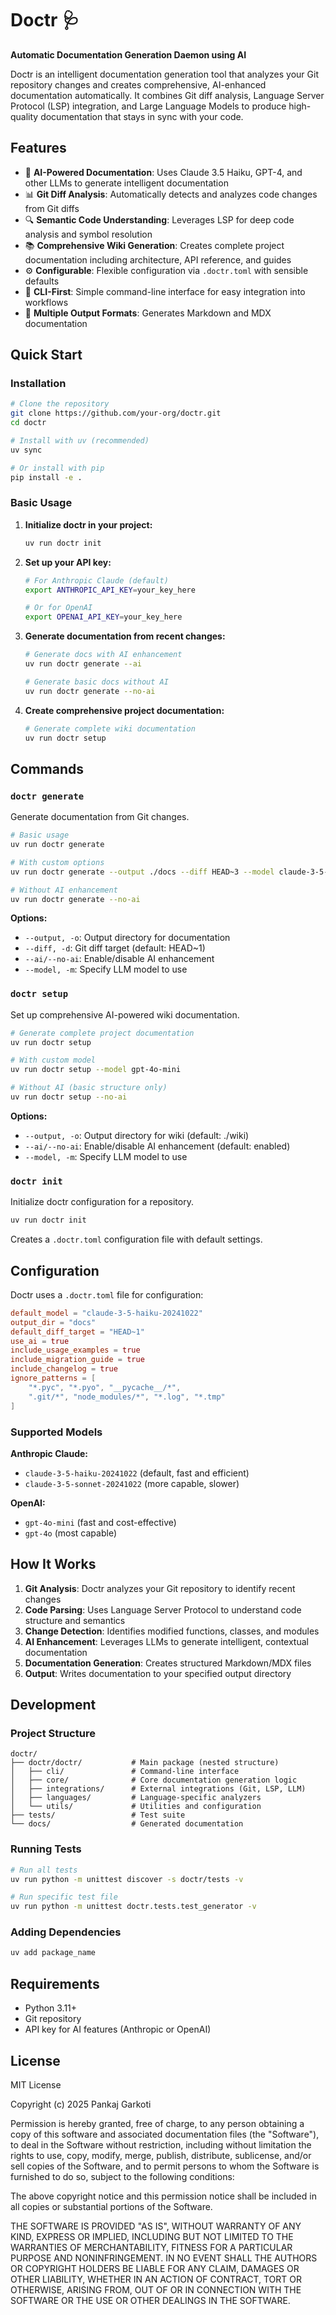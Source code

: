 # Doctr 🩺

**Automatic Documentation Generation Daemon using AI**

Doctr is an intelligent documentation generation tool that analyzes your Git repository changes and creates comprehensive, AI-enhanced documentation automatically. It combines Git diff analysis, Language Server Protocol (LSP) integration, and Large Language Models to produce high-quality documentation that stays in sync with your code.

## Features

- 🤖 **AI-Powered Documentation**: Uses Claude 3.5 Haiku, GPT-4, and other LLMs to generate intelligent documentation
- 📊 **Git Diff Analysis**: Automatically detects and analyzes code changes from Git diffs
- 🔍 **Semantic Code Understanding**: Leverages LSP for deep code analysis and symbol resolution
- 📚 **Comprehensive Wiki Generation**: Creates complete project documentation including architecture, API reference, and guides
- ⚙️ **Configurable**: Flexible configuration via `.doctr.toml` with sensible defaults
- 🚀 **CLI-First**: Simple command-line interface for easy integration into workflows
- 📝 **Multiple Output Formats**: Generates Markdown and MDX documentation

## Quick Start

### Installation

```bash
# Clone the repository
git clone https://github.com/your-org/doctr.git
cd doctr

# Install with uv (recommended)
uv sync

# Or install with pip
pip install -e .
```

### Basic Usage

1. **Initialize doctr in your project:**

   ```bash
   uv run doctr init
   ```

2. **Set up your API key:**

   ```bash
   # For Anthropic Claude (default)
   export ANTHROPIC_API_KEY=your_key_here

   # Or for OpenAI
   export OPENAI_API_KEY=your_key_here
   ```

3. **Generate documentation from recent changes:**

   ```bash
   # Generate docs with AI enhancement
   uv run doctr generate --ai

   # Generate basic docs without AI
   uv run doctr generate --no-ai
   ```

4. **Create comprehensive project documentation:**
   ```bash
   # Generate complete wiki documentation
   uv run doctr setup
   ```

## Commands

### `doctr generate`

Generate documentation from Git changes.

```bash
# Basic usage
uv run doctr generate

# With custom options
uv run doctr generate --output ./docs --diff HEAD~3 --model claude-3-5-sonnet-20241022

# Without AI enhancement
uv run doctr generate --no-ai
```

**Options:**

- `--output, -o`: Output directory for documentation
- `--diff, -d`: Git diff target (default: HEAD~1)
- `--ai/--no-ai`: Enable/disable AI enhancement
- `--model, -m`: Specify LLM model to use

### `doctr setup`

Set up comprehensive AI-powered wiki documentation.

```bash
# Generate complete project documentation
uv run doctr setup

# With custom model
uv run doctr setup --model gpt-4o-mini

# Without AI (basic structure only)
uv run doctr setup --no-ai
```

**Options:**

- `--output, -o`: Output directory for wiki (default: ./wiki)
- `--ai/--no-ai`: Enable/disable AI enhancement (default: enabled)
- `--model, -m`: Specify LLM model to use

### `doctr init`

Initialize doctr configuration for a repository.

```bash
uv run doctr init
```

Creates a `.doctr.toml` configuration file with default settings.

## Configuration

Doctr uses a `.doctr.toml` file for configuration:

```toml
default_model = "claude-3-5-haiku-20241022"
output_dir = "docs"
default_diff_target = "HEAD~1"
use_ai = true
include_usage_examples = true
include_migration_guide = true
include_changelog = true
ignore_patterns = [
    "*.pyc", "*.pyo", "__pycache__/*",
    ".git/*", "node_modules/*", "*.log", "*.tmp"
]
```

### Supported Models

**Anthropic Claude:**

- `claude-3-5-haiku-20241022` (default, fast and efficient)
- `claude-3-5-sonnet-20241022` (more capable, slower)

**OpenAI:**

- `gpt-4o-mini` (fast and cost-effective)
- `gpt-4o` (most capable)

## How It Works

1. **Git Analysis**: Doctr analyzes your Git repository to identify recent changes
2. **Code Parsing**: Uses Language Server Protocol to understand code structure and semantics
3. **Change Detection**: Identifies modified functions, classes, and modules
4. **AI Enhancement**: Leverages LLMs to generate intelligent, contextual documentation
5. **Documentation Generation**: Creates structured Markdown/MDX files
6. **Output**: Writes documentation to your specified output directory

## Development

### Project Structure

```
doctr/
├── doctr/doctr/           # Main package (nested structure)
│   ├── cli/               # Command-line interface
│   ├── core/              # Core documentation generation logic
│   ├── integrations/      # External integrations (Git, LSP, LLM)
│   ├── languages/         # Language-specific analyzers
│   └── utils/             # Utilities and configuration
├── tests/                 # Test suite
└── docs/                  # Generated documentation
```

### Running Tests

```bash
# Run all tests
uv run python -m unittest discover -s doctr/tests -v

# Run specific test file
uv run python -m unittest doctr.tests.test_generator -v
```

### Adding Dependencies

```bash
uv add package_name
```

## Requirements

- Python 3.11+
- Git repository
- API key for AI features (Anthropic or OpenAI)

## License

MIT License

Copyright (c) 2025 Pankaj Garkoti

Permission is hereby granted, free of charge, to any person obtaining a copy
of this software and associated documentation files (the "Software"), to deal
in the Software without restriction, including without limitation the rights
to use, copy, modify, merge, publish, distribute, sublicense, and/or sell
copies of the Software, and to permit persons to whom the Software is
furnished to do so, subject to the following conditions:

The above copyright notice and this permission notice shall be included in all
copies or substantial portions of the Software.

THE SOFTWARE IS PROVIDED "AS IS", WITHOUT WARRANTY OF ANY KIND, EXPRESS OR
IMPLIED, INCLUDING BUT NOT LIMITED TO THE WARRANTIES OF MERCHANTABILITY,
FITNESS FOR A PARTICULAR PURPOSE AND NONINFRINGEMENT. IN NO EVENT SHALL THE
AUTHORS OR COPYRIGHT HOLDERS BE LIABLE FOR ANY CLAIM, DAMAGES OR OTHER
LIABILITY, WHETHER IN AN ACTION OF CONTRACT, TORT OR OTHERWISE, ARISING FROM,
OUT OF OR IN CONNECTION WITH THE SOFTWARE OR THE USE OR OTHER DEALINGS IN THE
SOFTWARE.
